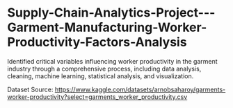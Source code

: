 # Supply-Chain-Analytics-Project---Garment-Manufacturing-Worker-Productivity-Factors-Analysis
Identified critical variables influencing worker productivity in the garment industry through a comprehensive process, including data analysis, cleaning, machine learning, statistical analysis, and visualization. 

Dataset Source: https://www.kaggle.com/datasets/arnobsaharoy/garments-worker-productivity?select=garments_worker_productivity.csv
